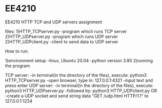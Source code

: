 # EE4210
EE4210 HTTP TCP and UDP servers assignment

files:
1)HTTP_TCPserver.py
    -program which runs TCP server
2)HTTP_UDPserver.py 
    -program which runs UDP server
2)HTTP_UDPclient.py
    -client to send data to UDP server 

How to run:

1)environment setup
    -linux, Ubuntu 20.04
    -python  version 3.85
2)running the program

TCP server:
    -in terminal(in the directory of the files), execute: python3 HTTP_TCPserver.py
    -open browser, type in: 127.0.0.1:4321
    -input text and press enter 
UDP server:
    -in terminal(in the directory of the files), execute: python3 HTTP_UDPserver.py
    -followed by: python3 HTTP_UDPclient.py
        OR
    -create a UDP socket and send string data "GET /udp.html HTTP/1.1" to 127.0.0.1:1234